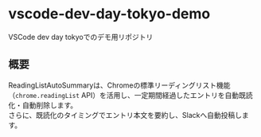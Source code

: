 # vscode-dev-day-tokyo-demo
VSCode dev day tokyoでのデモ用リポジトリ

## 概要

ReadingListAutoSummaryは、Chromeの標準リーディングリスト機能（`chrome.readingList` API）を活用し、一定期間経過したエントリを自動既読化・自動削除します。  
さらに、既読化のタイミングでエントリ本文を要約し、Slackへ自動投稿します。
